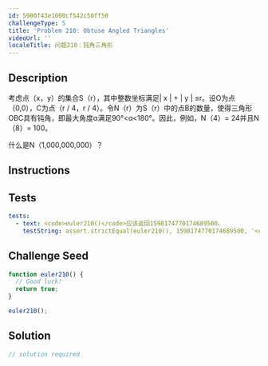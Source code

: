 ```yaml
---
id: 5900f43e1000cf542c50ff50
challengeType: 5
title: 'Problem 210: Obtuse Angled Triangles'
videoUrl: ''
localeTitle: 问题210：钝角三角形
---
```


## Description
<section id="description">考虑点（x，y）的集合S（r），其中整数坐标满足| x | + | y | ≤r。设O为点（0,0），C为点（r / 4，r / 4）。令N（r）为S（r）中的点B的数量，使得三角形OBC具有钝角，即最大角度α满足90°&lt;α&lt;180°。因此，例如，N（4）= 24并且N（8）= 100。 <p>什么是N（1,000,000,000）？ </p></section>

## Instructions
<section id="instructions">
</section>

## Tests
<section id='tests'>

```yml
tests:
  - text: <code>euler210()</code>应该返回1598174770174689500。
    testString: assert.strictEqual(euler210(), 1598174770174689500, '<code>euler210()</code> should return 1598174770174689500.');

```

</section>

## Challenge Seed
<section id='challengeSeed'>

<div id='js-seed'>

```js
function euler210() {
  // Good luck!
  return true;
}

euler210();

```

</div>



</section>

## Solution
<section id='solution'>

```js
// solution required
```
</section>
